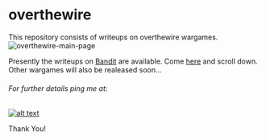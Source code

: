 # overthewire
This repository consists of writeups on overthewire wargames.
![overthewire-main-page](https://github.com/sreekesari-vangeepuram/overthewire/raw/master/overthewire/main_page.png)

Presently the writeups on [Bandit](https://overthewire.org/wargames/bandit/) are available. Come [here](https://github.com/sreekesari-vangeepuram/overthewire/blob/master/overthewire/bandit/) and scroll down.
Other wargames will also be realeased soon...

###### For further details ping me at:
[1.1]: http://i.imgur.com/tXSoThF.png (sreekesari)
[1]: https://twitter.com/sreekesari
[![alt text][1.1]][1]

Thank You!
